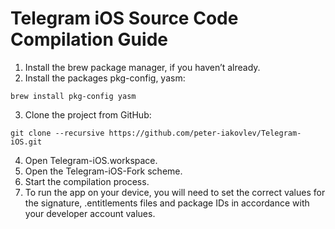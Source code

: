 # Telegram iOS Source Code Compilation Guide

1. Install the brew package manager, if you haven’t already.
2. Install the packages pkg-config, yasm:
```
brew install pkg-config yasm
```
3. Clone the project from GitHub:

```
git clone --recursive https://github.com/peter-iakovlev/Telegram-iOS.git
```
4. Open Telegram-iOS.workspace.
5. Open the Telegram-iOS-Fork scheme.
6. Start the compilation process.
7. To run the app on your device, you will need to set the correct values for the signature, .entitlements files and package IDs in accordance with your developer account values.

